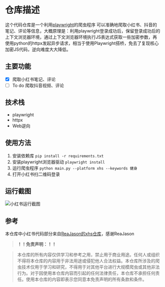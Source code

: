 # 仓库描述
这个代码仓库是一个利用[playwright](https://playwright.dev/)的爬虫程序
可以准确地爬取小红书、抖音的笔记、评论等信息，大概原理是：利用playwright登录成功后，保留登录成功后的上下文浏览器环境，通过上下文浏览器环境执行JS表达式获取一些加密参数，再使用python的httpx发起异步请求，相当于使用Playwright搭桥，免去了复现核心加密JS代码，逆向难度大大降低。


## 主要功能

- [x] 爬取小红书笔记、评论
- [ ] To do 爬取抖音视频、评论

## 技术栈

- playwright
- httpx
- Web逆向

## 使用方法

1. 安装依赖库
   `pip install -r requirements.txt`
2. 安装playwright浏览器驱动
   `playwright install`
3. 运行爬虫程序
   `python main.py --platform xhs --keywords 健身`
4. 打开小红书扫二维码登录

## 运行截图
![小红书运行截图](https://s2.loli.net/2023/06/09/PVBe3X5vf4yncrd.gif)

## 参考
本仓库中小红书代码部分来自[ReaJason的xhs仓库](https://github.com/ReaJason/xhs)，感谢ReaJason 

> **！！免责声明：！！**

> 本仓库的所有内容仅供学习和参考之用，禁止用于商业用途。任何人或组织不得将本仓库的内容用于非法用途或侵犯他人合法权益。本仓库所涉及的爬虫技术仅用于学习和研究，不得用于对其他平台进行大规模爬虫或其他非法行为。对于因使用本仓库内容而引起的任何法律责任，本仓库不承担任何责任。使用本仓库的内容即表示您同意本免责声明的所有条款和条件。
